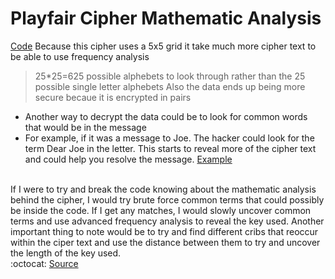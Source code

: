 # Playfair Cipher Mathematic Analysis
[Code](https://github.com/EPHS-CyberSecurity-2020-Hour3/CipherProject/blob/playfair_cipher/playfair_code.md)
Because this cipher uses a 5x5 grid it take much more cipher text to be able to use frequency analysis
> 25*25=625 possible alphebets to look through rather than the 25 possible single letter alphebets
Also the data ends up being more secure becaue it is encrypted in pairs
* Another way to decrypt the data could be to look for common words that would be in the message
* For example, if it was a message to Joe. The hacker could look for the term Dear Joe in the letter. This starts to reveal more of the cipher text and could help you resolve the message. [Example](https://perseengage.files.wordpress.com/2014/05/playfaircipher-prataps1.pdf)
</br>
If I were to try and break the code knowing about the mathematic analysis behind the cipher, I would try brute force common terms that could possibly be inside the code. If I get any matches, I would slowly uncover common terms and use advanced frequency analysis to reveal the key used. Another important thing to note would be to try and find different cribs that reoccur within the ciper text and use the distance between them to try and uncover the length of the key used.
</br>
:octocat: <a href="http://practicalcryptography.com/ciphers/playfair-cipher/">Source</a>
</br>
